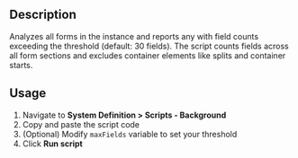 ## Description

Analyzes all forms in the instance and reports any with field counts exceeding the threshold (default: 30 fields). The script counts fields across all form sections and excludes container elements like splits and container starts.

## Usage

1. Navigate to **System Definition > Scripts - Background**
2. Copy and paste the script code
3. (Optional) Modify `maxFields` variable to set your threshold
4. Click **Run script**

